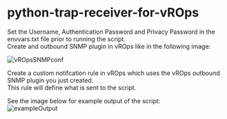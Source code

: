 # python-trap-receiver-for-vROps

Set the Username, Authentication Password and Privacy Password in the envvars.txt file prior to running the script.<br />
Create and outbound SNMP plugin in vROps like in the following image:

![vROpsSNMPconf](https://user-images.githubusercontent.com/39626036/151814901-46467ca8-fc3b-423b-a417-efeaecb8bae1.png)

Create a custom notifcation rule in vROps which uses the vROps outbound SNMP plugin you just created.<br />
This rule will define what is sent to the script.<br />

See the image below for example output of the script:<br />
![exampleOutput](https://user-images.githubusercontent.com/39626036/151815913-3316287a-f45c-46e8-8526-4588f478887a.png)
